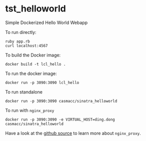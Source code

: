 # tst_helloworld

Simple Dockerized Hello World Webapp

To run directly:

    ruby app.rb
    curl localhost:4567

To build the Docker image:

    docker build -t lcl_hello .    

To run the docker image:
    
    docker run -p 3090:3090 lcl_hello



To run standalone

    docker run -p 3090:3090 casmacc/sinatra_helloworld

To run with `nginx_proxy`

    docker run -p 3090:3090 -e VIRTUAL_HOST=ding.dong casmacc/sinatra_helloworld

Have a look at the [github source][1] to learn more about `nginx_proxy`.

[1]: https://github.com/casmacc/nginx_proxy

